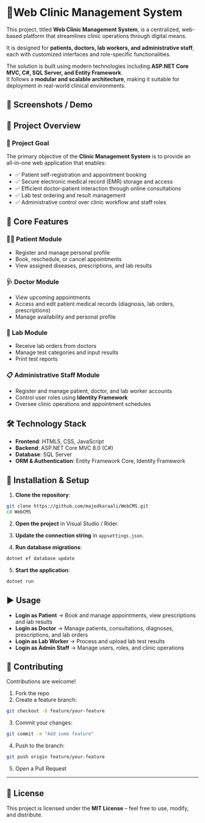 # 🏥Web Clinic Management System

This project, titled **Web Clinic Management System**, is a centralized, web-based platform that streamlines clinic operations through digital means.  

It is designed for **patients, doctors, lab workers, and administrative staff**, each with customized interfaces and role-specific functionalities.  

The solution is built using modern technologies including **ASP.NET Core MVC, C#, SQL Server, and Entity Framework**.  
It follows a **modular and scalable architecture**, making it suitable for deployment in real-world clinical environments.



## 📸 Screenshots / Demo




<!-- ![Screenshot]([/WebCMS/wwwroot/screenshots/Roles.PNG](https://github.com/majedkaraali/WebCMS/blob/master/WebCMS/wwwroot/screenshots/Roles.PNG)) -->

## 📌 Project Overview  

### 🎯 Project Goal  

The primary objective of the **Clinic Management System** is to provide an all-in-one web application that enables:  

- ✅ Patient self-registration and appointment booking  
- ✅ Secure electronic medical record (EMR) storage and access  
- ✅ Efficient doctor-patient interaction through online consultations  
- ✅ Lab test ordering and result management  
- ✅ Administrative control over clinic workflow and staff roles  

## 🔑 Core Features  

### 👩‍⚕️ Patient Module  
- Register and manage personal profile  
- Book, reschedule, or cancel appointments  
- View assigned diseases, prescriptions, and lab results  

### 🩺 Doctor Module  
- View upcoming appointments  
- Access and edit patient medical records (diagnosis, lab orders, prescriptions)  
- Manage availability and personal profile  

### 🧪 Lab Module  
- Receive lab orders from doctors  
- Manage test categories and input results  
- Print test reports  

### 📋 Administrative Staff Module  
- Register and manage patient, doctor, and lab worker accounts  
- Control user roles using **Identity Framework**  
- Oversee clinic operations and appointment schedules  


## 🛠️ Technology Stack  

- **Frontend**: HTML5, CSS, JavaScript  
- **Backend**: ASP.NET Core MVC 8.0 (C#)  
- **Database**: SQL Server  
- **ORM & Authentication**: Entity Framework Core, Identity Framework  



## 🚀 Installation & Setup

1. **Clone the repository**:
```bash
git clone https://github.com/majedkaraali/WebCMS.git
cd WebCMS
````

2. **Open the project** in Visual Studio / Rider.

3. **Update the connection string** in `appsettings.json`.

4. **Run database migrations**:

```bash
dotnet ef database update
```

5. **Start the application**:

```bash
dotnet run
```


## ▶️ Usage

- **Login as Patient** → Book and manage appointments, view prescriptions and lab results  
- **Login as Doctor** → Manage patients, consultations, diagnoses, prescriptions, and lab orders  
- **Login as Lab Worker** → Process and upload lab test results  
- **Login as Admin Staff** → Manage users, roles, and clinic operations  






## 🤝 Contributing

Contributions are welcome!  

1. Fork the repo  
2. Create a feature branch:
```bash
git checkout -b feature/your-feature
````

3. Commit your changes:

```bash
git commit -m "Add some feature"
```

4. Push to the branch:

```bash
git push origin feature/your-feature
```

5. Open a Pull Request

---

## 📜 License

This project is licensed under the **MIT License** – feel free to use, modify, and distribute.






